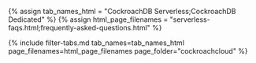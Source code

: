 {% assign tab_names_html = "CockroachDB Serverless;CockroachDB Dedicated" %}
{% assign html_page_filenames = "serverless-faqs.html;frequently-asked-questions.html" %}

{% include filter-tabs.md tab_names=tab_names_html page_filenames=html_page_filenames page_folder="cockroachcloud" %}
